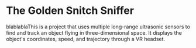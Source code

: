 # The Golden Snitch Sniffer
blablablaThis is a project that uses multiple long-range ultrasonic sensors to find and track
an object flying in three-dimensional space. It displays the object's coordinates,
speed, and trajectory through a VR headset.
